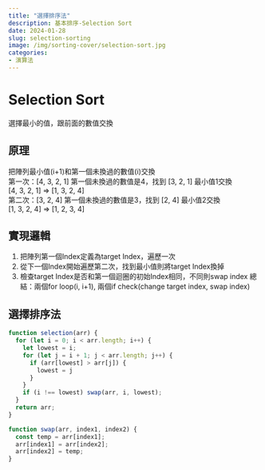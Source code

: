 ```yaml
---
title: "選擇排序法"
description: 基本排序-Selection Sort
date: 2024-01-28
slug: selection-sorting
image: /img/sorting-cover/selection-sort.jpg
categories:
- 演算法
---
```

# Selection Sort
選擇最小的值，跟前面的數值交換

## 原理
把陣列最小值(i+1)和第一個未換過的數值(i)交換  
第一次：[4, 3, 2, 1] 第一個未換過的數值是4，找到 [3, 2, 1] 最小值1交換  
[4, 3, 2, 1] => [1, 3, 2, 4]  
第二次：[3, 2, 4] 第一個未換過的數值是3，找到 [2, 4] 最小值2交換  
[1, 3, 2, 4] => [1, 2, 3, 4] 

## 實現邏輯
1. 把陣列第一個Index定義為target Index，遍歷一次
2. 從下一個Index開始遍歷第二次，找到最小值則將target Index換掉
3. 檢查target Index是否和第一個迴圈的初始Index相同，不同則swap index
總結：兩個for loop(i, i+1), 兩個if check(change target index, swap index)



## 選擇排序法
```javascript
function selection(arr) {
  for (let i = 0; i < arr.length; i++) {
    let lowest = i;
    for (let j = i + 1; j < arr.length; j++) {
      if (arr[lowest] > arr[j]) {
        lowest = j
      }
    }
    if (i !== lowest) swap(arr, i, lowest);
  }
  return arr;
}

function swap(arr, index1, index2) {
  const temp = arr[index1];
  arr[index1] = arr[index2];
  arr[index2] = temp;
}
```
